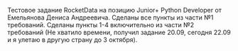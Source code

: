 Тестовое задание RocketData на позицию Junior+ Python Developer от Емельянова Дениса Андреевича. 
Сделаны все пункты из части №1 требований. 
Сделаны пункты 1-4 включительно из части №2 требований (Не хватило времени, получил задание 20.09, сегодня 22.09 и я улетаю в другую страну до 3 октября). 
